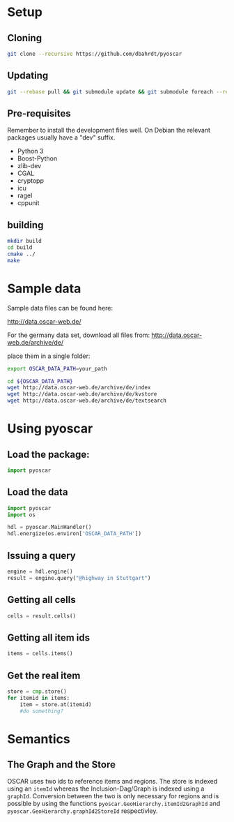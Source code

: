 # Setup
## Cloning

```Bash
git clone --recursive https://github.com/dbahrdt/pyoscar
```

## Updating
```Bash
git --rebase pull && git submodule update && git submodule foreach --recursive git submodule update
```

## Pre-requisites
Remember to install the development files well. On Debian the relevant packages usually have a "dev" suffix.

 - Python 3
 - Boost-Python
 - zlib-dev
 - CGAL
 - cryptopp
 - icu
 - ragel
 - cppunit


## building
```Bash
mkdir build
cd build
cmake ../
make
```

# Sample data

Sample data files can be found here:

http://data.oscar-web.de/

For the germany data set, download all files from:
http://data.oscar-web.de/archive/de/

place them in a single folder:

```Bash
export OSCAR_DATA_PATH=your_path

cd ${OSCAR_DATA_PATH}
wget http://data.oscar-web.de/archive/de/index
wget http://data.oscar-web.de/archive/de/kvstore
wget http://data.oscar-web.de/archive/de/textsearch
```

# Using pyoscar
## Load the package:
```python
import pyoscar
```

## Load the data
```python
import pyoscar
import os

hdl = pyoscar.MainHandler()
hdl.energize(os.environ['OSCAR_DATA_PATH'])
```
## Issuing a query
```python
engine = hdl.engine()
result = engine.query("@highway in Stuttgart")
```

## Getting all cells
```python
cells = result.cells()
```

## Getting all item ids
```python
items = cells.items()
```

## Get the real item
```python
store = cmp.store()
for itemid in items:
	item = store.at(itemid)
	#do something?
```

# Semantics
## The Graph and the Store

OSCAR uses two ids to reference items and regions.
The store is indexed using an `itemId` whereas the Inclusion-Dag/Graph is indexed using a `graphId`.
Conversion between the two is only necessary for regions and is possible by using the functions `pyoscar.GeoHierarchy.itemId2GraphId` and `pyoscar.GeoHierarchy.graphId2StoreId` respectivley.
